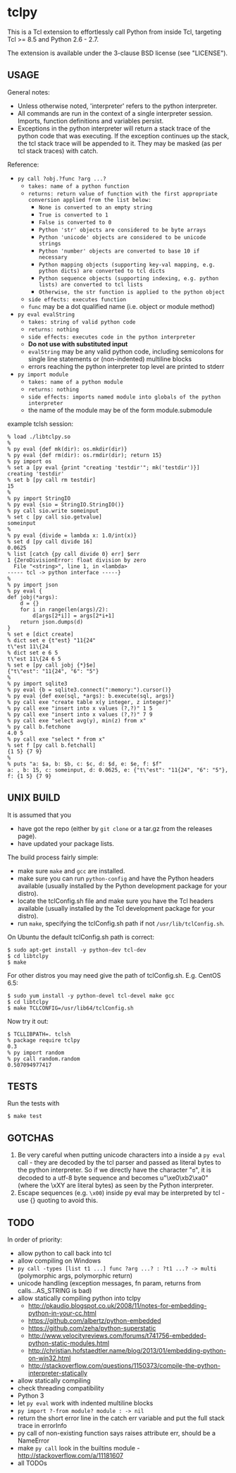tclpy
=====

This is a Tcl extension to effortlessly call Python from inside Tcl,
targeting Tcl >= 8.5 and Python 2.6 - 2.7.

The extension is available under the 3-clause BSD license (see "LICENSE").

USAGE
-----

General notes:
 - Unless otherwise noted, 'interpreter' refers to the python interpreter.
 - All commands are run in the context of a single interpreter session. Imports,
   function definitions and variables persist.
 - Exceptions in the python interpreter will return a stack trace of the python
   code that was executing. If the exception continues up the stack, the tcl
   stack trace will be appended to it.
   They may be masked (as per tcl stack traces) with catch.

Reference:
 - `py call ?obj.?func ?arg ...?`
   - `takes: name of a python function`
   - `returns: return value of function with the first appropriate conversion
      applied from the list below:`
     - `None is converted to an empty string`
     - `True is converted to 1`
     - `False is converted to 0`
     - `Python 'str' objects are considered to be byte arrays`
     - `Python 'unicode' objects are considered to be unicode strings`
     - `Python 'number' objects are converted to base 10 if necessary`
     - `Python mapping objects (supporting key-val mapping, e.g. python dicts)
        are converted to tcl dicts`
     - `Python sequence objects (supporting indexing, e.g. python lists) are
        converted to tcl lists`
     - `Otherwise, the str function is applied to the python object`
   - `side effects: executes function`
   - `func` may be a dot qualified name (i.e. object or module method)
 - `py eval evalString`
   - `takes: string of valid python code`
   - `returns: nothing`
   - `side effects: executes code in the python interpreter`
   - **Do not use with substituted input**
   - `evalString` may be any valid python code, including semicolons for single
     line statements or (non-indented) multiline blocks
   - errors reaching the python interpreter top level are printed to stderr
 - `py import module`
   - `takes: name of a python module`
   - `returns: nothing`
   - `side effects: imports named module into globals of the python interpreter`
   - the name of the module may be of the form module.submodule

example tclsh session:

```
% load ./libtclpy.so
%
% py eval {def mk(dir): os.mkdir(dir)}
% py eval {def rm(dir): os.rmdir(dir); return 15}
% py import os
% set a [py eval {print "creating 'testdir'"; mk('testdir')}]
creating 'testdir'
% set b [py call rm testdir]
15
%
% py import StringIO
% py eval {sio = StringIO.StringIO()}
% py call sio.write someinput
% set c [py call sio.getvalue]
someinput
%
% py eval {divide = lambda x: 1.0/int(x)}
% set d [py call divide 16]
0.0625
% list [catch {py call divide 0} err] $err
1 {ZeroDivisionError: float division by zero
  File "<string>", line 1, in <lambda>
----- tcl -> python interface -----}
%
% py import json
% py eval {
def jobj(*args):
    d = {}
    for i in range(len(args)/2):
        d[args[2*i]] = args[2*i+1]
    return json.dumps(d)
}
% set e [dict create]
% dict set e {t"est} "11{24"
t\"est 11\{24
% dict set e 6 5
t\"est 11\{24 6 5
% set e [py call jobj {*}$e]
{"t\"est": "11{24", "6": "5"}
%
% py import sqlite3
% py eval {b = sqlite3.connect(":memory:").cursor()}
% py eval {def exe(sql, *args): b.execute(sql, args)}
% py call exe "create table x(y integer, z integer)"
% py call exe "insert into x values (?,?)" 1 5
% py call exe "insert into x values (?,?)" 7 9
% py call exe "select avg(y), min(z) from x"
% py call b.fetchone
4.0 5
% py call exe "select * from x"
% set f [py call b.fetchall]
{1 5} {7 9}
%
% puts "a: $a, b: $b, c: $c, d: $d, e: $e, f: $f"
a: , b: 15, c: someinput, d: 0.0625, e: {"t\"est": "11{24", "6": "5"}, f: {1 5} {7 9}
```

UNIX BUILD
----------

It is assumed that you
 - have got the repo (either by `git clone` or a tar.gz from the releases page).
 - have updated your package lists.

The build process fairly simple:
 - make sure `make` and `gcc` are installed.
 - make sure you can run `python-config` and have the Python headers available
   (usually installed by the Python development package for your distro).
 - locate the tclConfig.sh file and make sure you have the Tcl headers available
   (usually installed by the Tcl development package for your distro).
 - run `make`, specifying the tclConfig.sh path if not `/usr/lib/tclConfig.sh`.

On Ubuntu the default tclConfig.sh path is correct:

	$ sudo apt-get install -y python-dev tcl-dev
	$ cd libtclpy
	$ make

For other distros you may need give the path of tclConfig.sh. E.g. CentOS 6.5:

	$ sudo yum install -y python-devel tcl-devel make gcc
	$ cd libtclpy
	$ make TCLCONFIG=/usr/lib64/tclConfig.sh

Now try it out:

	$ TCLLIBPATH=. tclsh
	% package require tclpy
	0.3
	% py import random
	% py call random.random
	0.507094977417

TESTS
-----

Run the tests with

	$ make test

GOTCHAS
-------

1. Be very careful when putting unicode characters into a inside a `py eval`
call - they are decoded by the tcl parser and passed as literal bytes
to the python interpreter. So if we directly have the character "ಠ", it is
decoded to a utf-8 byte sequence and becomes u"\xe0\xb2\xa0" (where the \xXY are
literal bytes) as seen by the Python interpreter.
2. Escape sequences (e.g. `\x00`) inside py eval may be interpreted by tcl - use
{} quoting to avoid this.

TODO
----

In order of priority:

 - allow python to call back into tcl
 - allow compiling on Windows
 - `py call -types [list t1 ...] func ?arg ...? : ?t1 ...? -> multi`
   (polymorphic args, polymorphic return)
 - unicode handling (exception messages, fn param, returns from calls...AS\_STRING is bad)
 - allow statically compiling python into tclpy
   - http://pkaudio.blogspot.co.uk/2008/11/notes-for-embedding-python-in-your-cc.html
   - https://github.com/albertz/python-embedded
   - https://github.com/zeha/python-superstatic
   - http://www.velocityreviews.com/forums/t741756-embedded-python-static-modules.html
   - http://christian.hofstaedtler.name/blog/2013/01/embedding-python-on-win32.html
   - http://stackoverflow.com/questions/1150373/compile-the-python-interpreter-statically
 - allow statically compiling
 - check threading compatibility
 - Python 3
 - let `py eval` work with indented multiline blocks
 - `py import ?-from module? module : -> nil`
 - return the short error line in the catch err variable and put the full stack
   trace in errorInfo
 - py call of non-existing function says raises attribute err, should be a
   NameError
 - make `py call` look in the builtins module - http://stackoverflow.com/a/11181607
 - all TODOs
